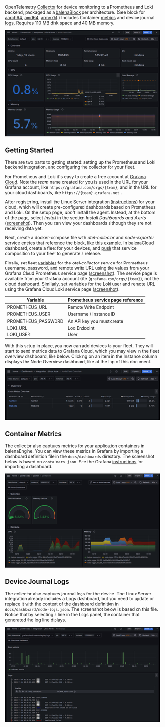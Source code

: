 OpenTelemetry [Collector](https://opentelemetry.io/docs/collector/) for device monitoring to a Prometheus and Loki backend, packaged as a [balenaBlock](https://docs.balena.io/learn/develop/blocks/#using-your-block-in-other-projects) per architecture. (See block for [aarch64](https://hub.balena.io/blocks/2068757/otel-collector-device-prom-aarch64), [amd64](https://hub.balena.io/blocks/2068764/otel-collector-device-prom-amd64), [armv7hf](https://hub.balena.io/blocks/2068759/otel-collector-device-prom-armv7hf).) Includes Container [metrics](#container-metrics) and device journal [logs](#device-journal-logs). Requires 110 MB disk space and 40 MB memory.

![Node overview](docs/node-overview.png)

## Getting Started
There are two parts to getting started: setting up the Prometheus and Loki backend integration, and configuring the collector for your fleet.

For Prometheus and Loki it's easy to create a free account at [Grafana Cloud](https://grafana.com/products/cloud/). Note the *team* name created for you is used in the URL for your Grafana account, like `https://grafana.com/orgs/{team}`, and in the URL for your cloud dashboards, like `https://{team}.grafana.net` .

After registering, install the Linux Server integration ([instructions](https://grafana.com/docs/grafana-cloud/monitor-infrastructure/integrations/get-started/)) for your cloud, which will create pre-configured dashboards based on Prometheus and Loki. On the setup page, *don't* install the agent. Instead, at the bottom of the page, select *Install* in the section *Install Dashboards and Alerts* ([screenshot](docs/install-linux-integration.png)). Then you can view your dashboards although they are not receiving data yet.

Next, create a docker-compose file with  *otel-collector* and *node-exporter* service entries that reference the block, like [this example](https://github.com/balena-io-experimental/otel-collector-device-prom/blob/master/docs/example). In balenaCloud dashboard, create a fleet for your devices, and [push](https://docs.balena.io/learn/deploy/deployment/#balena-push) that service composition to your fleet to generate a release.

Finally, set fleet [variables](https://docs.balena.io/learn/manage/variables/#fleet-wide-variables) for the *otel-collector* service for Prometheus username, password, and remote write URL using the values from your Grafana Cloud Prometheus service page ([screenshot](docs/prometheus-config.png)). The service page is available from your Grafana account site (`grafana.com/orgs/{team}`), not the cloud dashboard. Similarly, set variables for the Loki user and remote URL using the Grafana Cloud Loki service page ([screenshot](docs/loki-config.png)).

| Variable | Prometheus service page reference |
| -------- | --------------------------------- |
| PROMETHEUS_URL | Remote Write Endpoint |
| PROMETHEUS_USER | Username / Instance ID |
| PROMETHEUS_PASSWORD | An API key you must create |
| LOKI_URL | Log Endpoint |
| LOKI_USER | User |


With this setup in place, you now can add devices to your fleet. They will start to send metrics data to Grafana Cloud, which you may view in the fleet overview dashboard, like below. Clicking on an item in the Instance column displays the Node Overview dashboard, like at the top of this document.

![Fleet overview](docs/fleet-overview.png)

## Container Metrics
The collector also captures metrics for your application containers in balenaEngine. You can view these metrics in Grafana by importing a dashboard definition file in the `docs/dashboards` directory. The screenshot below is based on `containers.json`. See the Grafana [instructions](https://grafana.com/docs/grafana/latest/dashboards/manage-dashboards/#export-and-import-dashboards) for importing a dashboard.

![Containers](docs/containers.png)

## Device Journal Logs
The collector also captures journal logs for the device. The Linux Server integration already includes a Logs dashboard, but you need to update or replace it with the content of the dashboard definition in `docs/dashboard/node-logs.json`. The screenshot below is based on this file. Notice that by selecting a line in the Logs panel, the container that generated the log line diplays.

![Logs](docs/logs.png)
